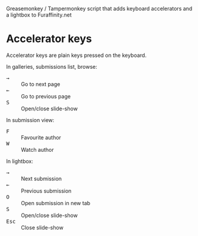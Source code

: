 Greasemonkey / Tampermonkey script that adds keyboard accelerators and a
lightbox to Furaffinity.net

# Accelerator keys

Accelerator keys are plain keys pressed on the keyboard.

In galleries, submissions list, browse:
<dl>
	<dt><kbd>→</kbd></dt>
	<dd>Go to next page</dd>
	<dt><kbd>←</kbd></dt>
	<dd>Go to previous page</dd>
	<dt><kbd>S</kbd></dt>
	<dd>Open/close slide-show</dd>
</dl>

In submission view:
<dl>
	<dt><kbd>F</kbd></dt>
	<dd>Favourite author</dd>
	<dt><kbd>W</kbd></dt>
	<dd>Watch author</dd>
</dl>

In lightbox:
<dl>
	<dt><kbd>→</kbd></dt>
	<dd>Next submission</dd>
	<dt><kbd>←</kbd></dt>
	<dd>Previous submission</dd>
	<dt><kbd>O</kbd></dt>
	<dd>Open submission in new tab</dd>
	<dt><kbd>S</kbd></dt>
	<dd>Open/close slide-show</dd>
	<dt><kbd>Esc</kbd></dt>
	<dd>Close slide-show</dd>
</dl>

